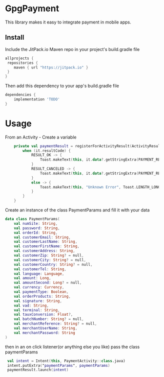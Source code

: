 # GpgPayment
This library makes it easy to integrate payment in mobile apps.

## Install

Include the JitPack.io Maven repo in your project's build.gradle file

```groovy
allprojects {
 repositories {
    maven { url "https://jitpack.io" }
 }
}
```

Then add this dependency to your app's build.gradle file

```groovy
dependencies {
    implementation 'TODO'
}
```
# Usage

From an Activity -
Create a variable

```kotlin
    private val paymentResult = registerForActivityResult(ActivityResultContracts.StartActivityForResult()) {
        when (it.resultCode) {
            RESULT_OK -> {
                Toast.makeText(this, it.data?.getStringExtra(PAYMENT_RESULT) ?: "Payment Successful!", Toast.LENGTH_LONG).show()
            }
            RESULT_CANCELED -> {
                Toast.makeText(this, it.data?.getStringExtra(PAYMENT_RESULT) ?: "Payment Failed", Toast.LENGTH_LONG).show()
            }
            else -> {
                Toast.makeText(this, "Unknown Error", Toast.LENGTH_LONG).show()
            }
        }
    }
```

Create an instance of the class PaymentParams and fill it with your data
```kotlin
data class PaymentParams(
    val numSite: String,
    val password: String,
    val orderId: String,
    val customerEmail: String,
    val customerLastName: String,
    val customerFirstName: String,
    val customerAddress: String,
    val customerZip: String? = null,
    val customerCity: String? = null,
    val customerCountry: String? = null,
    val customerTel: String,
    val language: Language,
    val amount: Long,
    val amountSecond: Long? = null,
    val currency: Currency,
    val paymentType: Boolean,
    val orderProducts: String,
    val signature: String,
    val vad: String,
    val terminal: String,
    val tauxConversion: Float?,
    val batchNumber: String? = null,
    val merchantReference: String? = null,
    val merchantUserName: String,
    val merchantPassword: String
)
```

then in an on click listener(or anything else you like) pass the class paymentParams

```kotlin
 val intent = Intent(this, PaymentActivity::class.java)
 intent.putExtra("paymentParams", paymentParams)
 paymentResult.launch(intent)
```
